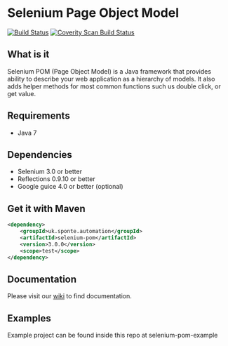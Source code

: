 # Selenium Page Object Model

[![Build Status](https://travis-ci.org/eu-evops/selenium-pom.svg?branch=develop)](https://travis-ci.org/eu-evops/selenium-pom)
[![Coverity Scan Build Status](https://scan.coverity.com/projects/7818/badge.svg)](https://scan.coverity.com/projects/sponte-selenium-pom)

## What is it

Selenium POM (Page Object Model) is a Java framework that provides ability to describe your web application as a hierarchy of models. It also adds helper methods for most common functions such us double click, or get value.

## Requirements
* Java 7

## Dependencies
* Selenium 3.0 or better
* Reflections 0.9.10 or better
* Google guice 4.0 or better (optional)

## Get it with Maven
```xml
<dependency>
    <groupId>uk.sponte.automation</groupId>
    <artifactId>selenium-pom</artifactId>
    <version>3.0.0</version>
    <scope>test</scope>
</dependency>
```

## Documentation

Please visit our [wiki](https://github.com/eu-evops/selenium-pom/wiki) to find documentation.

## Examples

Example project can be found inside this repo at selenium-pom-example
